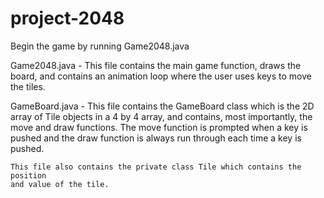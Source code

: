 # project-2048

Begin the game by running Game2048.java

Game2048.java - This file contains the main game function, draws the board, 
    and contains an animation loop where the user uses keys to move the 
    tiles. 
    
GameBoard.java - This file contains the GameBoard class which is the 2D array
    of Tile objects in a 4 by 4 array, and contains, most importantly, the
    move and draw functions. The move function is prompted when a key is pushed
    and the draw function is always run through each time a key is pushed. 
    
    This file also contains the private class Tile which contains the position
    and value of the tile. 

